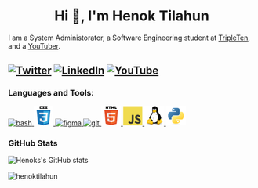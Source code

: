 <h1 align="center">Hi 👋, I'm Henok Tilahun</h1>

I am a System Administorator, a Software Engineering student at [TripleTen](https://tripleten.com/), and a [YouTuber](https://youtube.com/c/henoktech).

[![Twitter](https://img.shields.io/badge/Twitter-%231DA1F2.svg?style=for-the-badge&logo=Twitter&logoColor=white)](https://twitter.com/henoktilahun_)
[![LinkedIn](https://img.shields.io/badge/linkedin-%230077B5.svg?style=for-the-badge&logo=linkedin&logoColor=white)](https://www.linkedin.com/in/henok-tilahun/)
[![YouTube](https://img.shields.io/badge/YouTube-%23FF0000.svg?style=for-the-badge&logo=YouTube&logoColor=white)](https://youtube.com/c/henoktech)
---

<h3 align="left">Languages and Tools:</h3>
<p align="left"> <a href="https://www.gnu.org/software/bash/" target="_blank" rel="noreferrer"> <img src="https://www.vectorlogo.zone/logos/gnu_bash/gnu_bash-icon.svg" alt="bash" width="40" height="40"/> </a> <a href="https://www.w3schools.com/css/" target="_blank" rel="noreferrer"> <img src="https://raw.githubusercontent.com/devicons/devicon/master/icons/css3/css3-original-wordmark.svg" alt="css3" width="40" height="40"/> </a> <a href="https://www.figma.com/" target="_blank" rel="noreferrer"> <img src="https://www.vectorlogo.zone/logos/figma/figma-icon.svg" alt="figma" width="40" height="40"/> </a> <a href="https://git-scm.com/" target="_blank" rel="noreferrer"> <img src="https://www.vectorlogo.zone/logos/git-scm/git-scm-icon.svg" alt="git" width="40" height="40"/> </a> <a href="https://www.w3.org/html/" target="_blank" rel="noreferrer"> <img src="https://raw.githubusercontent.com/devicons/devicon/master/icons/html5/html5-original-wordmark.svg" alt="html5" width="40" height="40"/> </a> <a href="https://developer.mozilla.org/en-US/docs/Web/JavaScript" target="_blank" rel="noreferrer"> <img src="https://raw.githubusercontent.com/devicons/devicon/master/icons/javascript/javascript-original.svg" alt="javascript" width="40" height="40"/> </a> <a href="https://www.linux.org/" target="_blank" rel="noreferrer"> <img src="https://raw.githubusercontent.com/devicons/devicon/master/icons/linux/linux-original.svg" alt="linux" width="40" height="40"/> </a> <a href="https://www.python.org" target="_blank" rel="noreferrer"> <img src="https://raw.githubusercontent.com/devicons/devicon/master/icons/python/python-original.svg" alt="python" width="40" height="40"/> </a> </p>

### GitHub Stats

![Henoks's GitHub stats](https://github-readme-stats.vercel.app/api?username=henoktilahun&show_icons=true&theme=transparent)
<p><img align="center" src="https://github-readme-streak-stats.herokuapp.com/?user=henoktilahun&" alt="henoktilahun" /></p>
